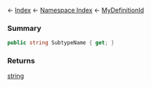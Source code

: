 ← [Index](Api-Index) ← [Namespace Index](Namespace-Index) ← [MyDefinitionId](VRage.Game.MyDefinitionId)

### Summary

```csharp
public string SubtypeName { get; }
```

### Returns

[string](https://docs.microsoft.com/en-us/dotnet/api/system.string?view=netframework-4.6)


